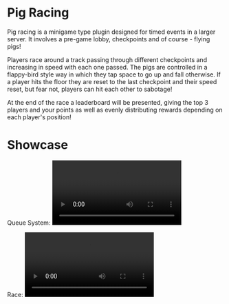 # Pig Racing

Pig racing  is a minigame type plugin designed for timed events in a larger server. It involves a pre-game lobby, checkpoints and of course - flying pigs!

Players race around a track passing through different checkpoints and increasing in speed with each one passed. The pigs are controlled in a flappy-bird style way in which they tap space to go up and fall otherwise. If a player hits the floor they are reset to the last checkpoint and their speed reset, but fear not, players can hit each other to sabotage!

At the end of the race a leaderboard will be presented, giving the top 3 players and your points as well as evenly distributing rewards depending on each player's position!

# Showcase

Queue System:
![Queue System](https://user-images.githubusercontent.com/75504654/167269565-2509757f-89e8-4431-bbd3-2325f953ab16.mov)

Race:
![Race](https://user-images.githubusercontent.com/75504654/167269591-cf7b9039-d4fa-4e42-bb9f-30349bea952a.mov)
